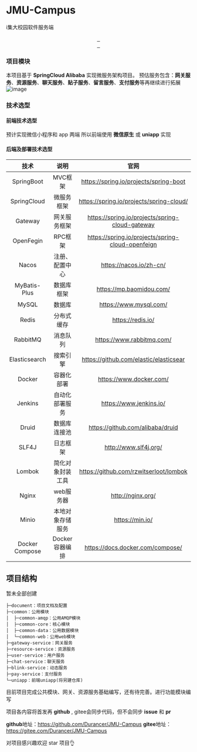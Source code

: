 # JMU-Campus
i集大校园软件服务端

<p align="center">
<a target="_blank" href="https://github.com/stick-i/scblogs">
  <img src="https://img.shields.io/hexpm/l/plug.svg" alt=""/>
  <img src="https://img.shields.io/github/stars/durancer/JMU-campus" alt=""/>
  <img src="https://img.shields.io/github/forks/durancer/JMU-campus" alt=""/>
<br>
  <img src="https://img.shields.io/badge/SpringBoot-2.6.6-green" alt=""/>
  <img src="https://img.shields.io/badge/SpringCloud-2021.0.2-green" alt=""/>
  <img src="https://img.shields.io/badge/SpringCloudAlibaba-2021.0.1.0-green" alt=""/><br>
</a></p>

### 项目模块
本项目基于 **SpringCloud Alibaba** 实现微服务架构项目。
预估服务包含：**网关服务**、**资源服务**、**聊天服务**、**贴子服务**、**留言服务**、**支付服务**等再继续进行拓展
![image](https://user-images.githubusercontent.com/102197880/214082236-c481fa90-1ef7-4aca-82a1-a0816684b36e.png)

### 技术选型
#### 前端技术选型
预计实现微信小程序和 app 两端
所以前端使用 **微信原生** 或 **uniapp** 实现

#### 后端及部署技术选型
|      技术      |       说明       |                       官网                        |
| :------------: | :--------------: | :-----------------------------------------------: |
|   SpringBoot   |     MVC框架      |      https://spring.io/projects/spring-boot       |
|  SpringCloud   |    微服务框架    |     https://spring.io/projects/spring-cloud/      |
|    Gateway     |   网关服务框架   |  https://spring.io/projects/spring-cloud-gateway  |
|   OpenFegin      |     RPC框架      | https://spring.io/projects/spring-cloud-openfeign |
|     Nacos      |  注册、配置中心  |              https://nacos.io/zh-cn/              |
|  MyBatis-Plus  |    数据库框架    |             https://mp.baomidou.com/              |
|     MySQL      |      数据库      |              https://www.mysql.com/               |
|     Redis      |    分布式缓存    |                 https://redis.io/                 |
|    RabbitMQ    |     消息队列     |             https://www.rabbitmq.com/             |
| Elasticsearch  |     搜索引擎     |      https://github.com/elastic/elasticsear       |
|     Docker     |    容器化部署    |              https://www.docker.com/              |
|    Jenkins     |  自动化部署服务  |              https://www.jenkins.io/              |
|     Druid      |   数据库连接池   |         https://github.com/alibaba/druid          |
|     SLF4J      |     日志框架     |               http://www.slf4j.org/               |
|     Lombok     | 简化对象封装工具 |      https://github.com/rzwitserloot/lombok       |
|     Nginx      |    web服务器     |                 http://nginx.org/                 |
|     Minio      | 本地对象存储服务 |                  https://min.io/                  |
| Docker Compose |  Docker容器编排  |         https://docs.docker.com/compose/          |


## 项目结构
暂未全部创建
```
├─document：项目文档及配置
├─common：公用模块
│  ├─common-amqp：公用AMQP模块
│  ├─common-core：核心模块
│  ├─common-data：公用数据模块
│  └─common-web：公用web模块
├─gateway-service：网关服务
├─resource-service：资源服务
├─user-service：用户服务
├─chat-service：聊天服务
├─blink-service：动态服务
├─pay-service：支付服务
└─uniapp：前端uniapp(将另建仓库)
```
目前项目完成公共模块、网关、资源服务基础编写，还有待完善。进行功能模块编写

项目各内容将首发再 **github** , gitee会同步代码，但不会同步 **issue** 和 **pr**

**github**地址：https://github.com/Durancer/JMU-Campus
**gitee**地址：https://gitee.com/Durancer/JMU-Campus

对项目感兴趣欢迎 star 项目👌
